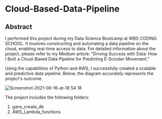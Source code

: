 # Cloud-Based-Data-Pipeline

## Abstract
I performed this project during my Data Science Bootcamp at WBS CODING SCHOOL. It involves constructing and automating a data pipeline on the cloud, enabling real-time access to data. For detailed information about the project, please refer to my Medium article: "Driving Success with Data: How I Built a Cloud-Based Data Pipeline for Predicting E-Scooter Movement."

Using the capabilities of Python and AWS, I successfully created a scalable and predictive data pipeline. Below, the diagram accurately represents the project's outcome.


![Screenshot-2021-06-16-at-18 54 18](https://github.com/Naeimehsh/Cloud-Based-Data-Pipeline/assets/12233739/953c40db-4582-492d-9dba-43aa21e8ccf3)

The project includes the following folders:

1. gans_create_db
2. AWS_Lambda_functions
